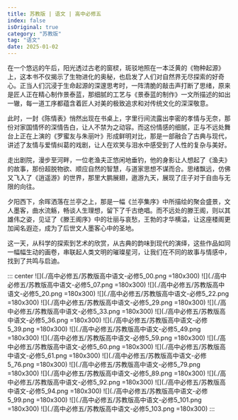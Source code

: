 ```yaml
---
title: 苏教版 | 语文 | 高中必修五
index: false
isOriginal: true
category: "苏教版"
tag: "语文"
date: 2025-01-02
---
```


在一个悠远的午后，阳光透过古老的窗棂，斑驳地照在一本泛黄的《物种起源》上，这本书不仅揭示了生物进化的奥秘，也启发了人们对自然界无尽探索的好奇心。正当人们沉浸于生命起源的深邃思考时，一阵清脆的敲击声打断了思绪，原来是匠人正在精心制作景泰蓝，那细腻的工艺与《景泰蓝的制作》一文所描述的如出一辙，每一道工序都蕴含着匠人对美的极致追求和对传统文化的深深敬意。

此时，一封《陈情表》悄然出现在书桌上，字里行间流露出李密的孝情与无奈，那份对家国情怀的深情告白，让人不禁为之动容。而这份情感的细腻，正与不远处舞台上正在上演的《罗蜜友与朱丽叶》形成鲜明对比，那是一部融合了古典与现代，讲述了友情与爱情纠葛的戏剧，让人在欢笑与泪水中感受到了人性的复杂与美好。

走出剧院，漫步至河畔，一位老渔夫正悠闲地垂钓，他的身影让人想起了《渔夫》的故事，那份超脱物欲、顺应自然的智慧，与道家思想不谋而合。思绪飘远，仿佛又飞入了《逍遥游》的世界，那里大鹏展翅，遨游九天，展现了庄子对于自由与无限的向往。

夕阳西下，余晖洒落在兰亭之上，那是一幅《兰亭集序》中所描绘的聚会盛景，文人墨客，曲水流觞，畅谈人生理想，留下了千古绝唱。而不远处的滕王阁，则以其雄伟之姿，见证了《滕王阁序》中的壮丽与哀愁，王勃的才华横溢，让这座楼阁更加闻名遐迩，成为了后世文人墨客心中的圣地。

这一天，从科学的探索到艺术的欣赏，从古典的韵味到现代的演绎，这些作品如同一幅幅生动的画卷，串联起人类文明的璀璨星河，让我们在不同的故事与情感中，找到了共鸣与启迪。

::: center
![](./高中必修五/苏教版高中语文-必修5_00.png =180x300)
![](./高中必修五/苏教版高中语文-必修5_07.png =180x300)
![](./高中必修五/苏教版高中语文-必修5_20.png =180x300)
![](./高中必修五/苏教版高中语文-必修5_22.png =180x300)
![](./高中必修五/苏教版高中语文-必修5_29.png =180x300)
![](./高中必修五/苏教版高中语文-必修5_33.png =180x300)
![](./高中必修五/苏教版高中语文-必修5_36.png =180x300)
![](./高中必修五/苏教版高中语文-必修5_39.png =180x300)
![](./高中必修五/苏教版高中语文-必修5_49.png =180x300)
![](./高中必修五/苏教版高中语文-必修5_59.png =180x300)
![](./高中必修五/苏教版高中语文-必修5_60.png =180x300)
![](./高中必修五/苏教版高中语文-必修5_61.png =180x300)
![](./高中必修五/苏教版高中语文-必修5_76.png =180x300)
![](./高中必修五/苏教版高中语文-必修5_79.png =180x300)
![](./高中必修五/苏教版高中语文-必修5_89.png =180x300)
![](./高中必修五/苏教版高中语文-必修5_92.png =180x300)
![](./高中必修五/苏教版高中语文-必修5_94.png =180x300)
![](./高中必修五/苏教版高中语文-必修5_99.png =180x300)
![](./高中必修五/苏教版高中语文-必修5_101.png =180x300)
![](./高中必修五/苏教版高中语文-必修5_103.png =180x300)
:::
